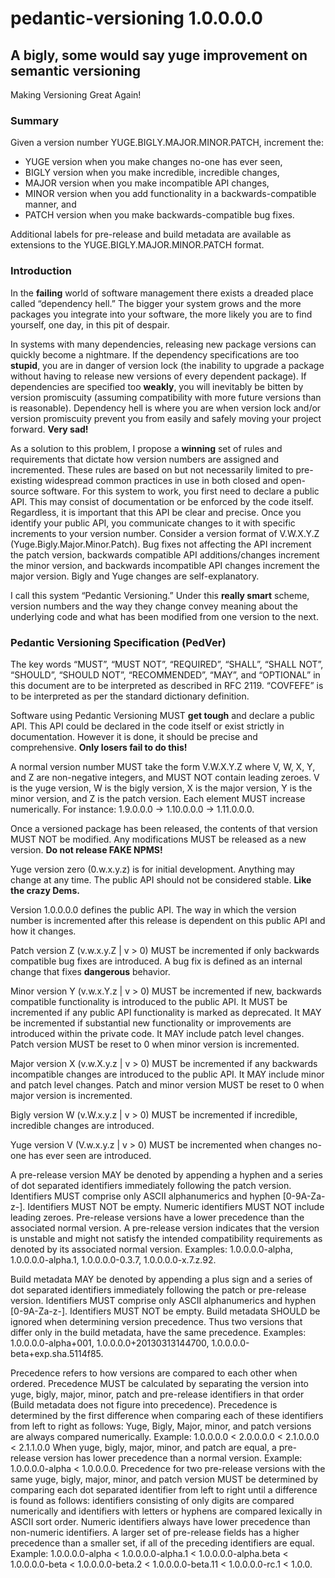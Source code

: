 # pedantic-versioning 1.0.0.0.0

## A bigly, some would say yuge improvement on semantic versioning

Making Versioning Great Again!

### Summary

Given a version number YUGE.BIGLY.MAJOR.MINOR.PATCH, increment the:

* YUGE version when you make changes no-one has ever seen,
* BIGLY version when you make incredible, incredible changes,
* MAJOR version when you make incompatible API changes,
* MINOR version when you add functionality in a backwards-compatible manner, and
* PATCH version when you make backwards-compatible bug fixes.

Additional labels for pre-release and build metadata are available as extensions to the YUGE.BIGLY.MAJOR.MINOR.PATCH format.

### Introduction

In the **failing** world of software management there exists a dreaded place called “dependency hell.” The bigger your system grows and the more packages you integrate into your software, the more likely you are to find yourself, one day, in this pit of despair.

In systems with many dependencies, releasing new package versions can quickly become a nightmare. If the dependency specifications are too **stupid**, you are in danger of version lock (the inability to upgrade a package without having to release new versions of every dependent package). If dependencies are specified too **weakly**, you will inevitably be bitten by version promiscuity (assuming compatibility with more future versions than is reasonable). Dependency hell is where you are when version lock and/or version promiscuity prevent you from easily and safely moving your project forward. **Very sad!**

As a solution to this problem, I propose a **winning** set of rules and requirements that dictate how version numbers are assigned and incremented. These rules are based on but not necessarily limited to pre-existing widespread common practices in use in both closed and open-source software. For this system to work, you first need to declare a public API. This may consist of documentation or be enforced by the code itself. Regardless, it is important that this API be clear and precise. Once you identify your public API, you communicate changes to it with specific increments to your version number. Consider a version format of V.W.X.Y.Z (Yuge.Bigly.Major.Minor.Patch). Bug fixes not affecting the API increment the patch version, backwards compatible API additions/changes increment the minor version, and backwards incompatible API changes increment the major version. Bigly and Yuge changes are self-explanatory.

I call this system “Pedantic Versioning.” Under this **really smart** scheme, version numbers and the way they change convey meaning about the underlying code and what has been modified from one version to the next.

### Pedantic Versioning Specification (PedVer)

The key words “MUST”, “MUST NOT”, “REQUIRED”, “SHALL”, “SHALL NOT”, “SHOULD”, “SHOULD NOT”, “RECOMMENDED”, “MAY”, and “OPTIONAL” in this document are to be interpreted as described in RFC 2119. “COVFEFE” is to be interpreted as per the standard dictionary definition.

Software using Pedantic Versioning MUST **get tough** and declare a public API. This API could be declared in the code itself or exist strictly in documentation. However it is done, it should be precise and comprehensive. **Only losers fail to do this!**

A normal version number MUST take the form V.W.X.Y.Z where V, W, X, Y, and Z are non-negative integers, and MUST NOT contain leading zeroes. V is the yuge version, W is the bigly version, X is the major version, Y is the minor version, and Z is the patch version. Each element MUST increase numerically. For instance: 1.9.0.0.0 -> 1.10.0.0.0 -> 1.11.0.0.0.

Once a versioned package has been released, the contents of that version MUST NOT be modified. Any modifications MUST be released as a new version. **Do not release FAKE NPMS!**

Yuge version zero (0.w.x.y.z) is for initial development. Anything may change at any time. The public API should not be considered stable. **Like the crazy Dems.**

Version 1.0.0.0.0 defines the public API. The way in which the version number is incremented after this release is dependent on this public API and how it changes.

Patch version Z (v.w.x.y.Z \| v > 0) MUST be incremented if only backwards compatible bug fixes are introduced. A bug fix is defined as an internal change that fixes **dangerous** behavior.

Minor version Y (v.w.x.Y.z \| v > 0) MUST be incremented if new, backwards compatible functionality is introduced to the public API. It MUST be incremented if any public API functionality is marked as deprecated. It MAY be incremented if substantial new functionality or improvements are introduced within the private code. It MAY include patch level changes. Patch version MUST be reset to 0 when minor version is incremented.

Major version X (v.w.X.y.z \| v > 0) MUST be incremented if any backwards incompatible changes are introduced to the public API. It MAY include minor and patch level changes. Patch and minor version MUST be reset to 0 when major version is incremented.

Bigly version W (v.W.x.y.z \| v > 0) MUST be incremented if incredible, incredible changes are introduced.

Yuge version V (V.w.x.y.z \| v > 0) MUST be incremented when changes no-one has ever seen are introduced.

A pre-release version MAY be denoted by appending a hyphen and a series of dot separated identifiers immediately following the patch version. Identifiers MUST comprise only ASCII alphanumerics and hyphen [0-9A-Za-z-]. Identifiers MUST NOT be empty. Numeric identifiers MUST NOT include leading zeroes. Pre-release versions have a lower precedence than the associated normal version. A pre-release version indicates that the version is unstable and might not satisfy the intended compatibility requirements as denoted by its associated normal version. Examples: 1.0.0.0.0-alpha, 1.0.0.0.0-alpha.1, 1.0.0.0.0-0.3.7, 1.0.0.0.0-x.7.z.92.

Build metadata MAY be denoted by appending a plus sign and a series of dot separated identifiers immediately following the patch or pre-release version. Identifiers MUST comprise only ASCII alphanumerics and hyphen [0-9A-Za-z-]. Identifiers MUST NOT be empty. Build metadata SHOULD be ignored when determining version precedence. Thus two versions that differ only in the build metadata, have the same precedence. Examples: 1.0.0.0.0-alpha+001, 1.0.0.0.0+20130313144700, 1.0.0.0.0-beta+exp.sha.5114f85.

Precedence refers to how versions are compared to each other when ordered. Precedence MUST be calculated by separating the version into yuge, bigly, major, minor, patch and pre-release identifiers in that order (Build metadata does not figure into precedence). Precedence is determined by the first difference when comparing each of these identifiers from left to right as follows: Yuge, Bigly, Major, minor, and patch versions are always compared numerically. Example: 1.0.0.0.0 < 2.0.0.0.0 < 2.1.0.0.0 < 2.1.1.0.0 When yuge, bigly, major, minor, and patch are equal, a pre-release version has lower precedence than a normal version. Example: 1.0.0.0.0-alpha < 1.0.0.0.0. Precedence for two pre-release versions with the same yuge, bigly, major, minor, and patch version MUST be determined by comparing each dot separated identifier from left to right until a difference is found as follows: identifiers consisting of only digits are compared numerically and identifiers with letters or hyphens are compared lexically in ASCII sort order. Numeric identifiers always have lower precedence than non-numeric identifiers. A larger set of pre-release fields has a higher precedence than a smaller set, if all of the preceding identifiers are equal. Example: 1.0.0.0.0-alpha < 1.0.0.0.0-alpha.1 < 1.0.0.0.0-alpha.beta < 1.0.0.0.0-beta < 1.0.0.0.0-beta.2 < 1.0.0.0.0-beta.11 < 1.0.0.0.0-rc.1 < 1.0.0.
